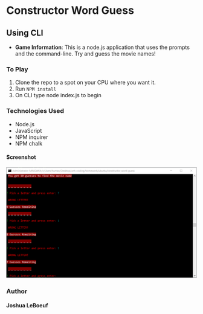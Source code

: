 # Constructor Word Guess 
## Using CLI

* **Game Information**: This is a node.js application that uses the prompts and the command-line. Try and guess the movie names! 

### To Play
1. Clone the repo to a spot on your CPU where you want it.
2. Run `NPM install`
3. On CLI type node index.js to begin

### Technologies Used
* Node.js
* JavaScript
* NPM inquirer
* NPM chalk

#### Screenshot
![cli](./img/cli.PNG)

### Author

####  Joshua LeBoeuf
